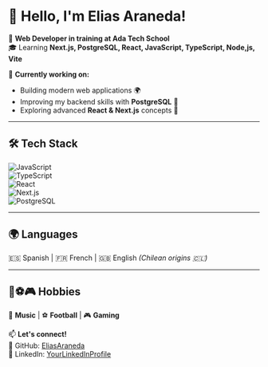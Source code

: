 # 👋 Hello, I'm Elias Araneda!  

🚀 **Web Developer in training at Ada Tech School**  
🎓 Learning **Next.js, PostgreSQL, React, JavaScript, TypeScript, Node,js, Vite**  

📍 **Currently working on:**  
- Building modern web applications 🌍  
- Improving my backend skills with **PostgreSQL** 💾  
- Exploring advanced **React & Next.js** concepts 🚀  

---

## 🛠 **Tech Stack**  
![JavaScript](https://img.shields.io/badge/JavaScript-F7DF1E?style=for-the-badge&logo=javascript&logoColor=black)  
![TypeScript](https://img.shields.io/badge/TypeScript-3178C6?style=for-the-badge&logo=typescript&logoColor=white)  
![React](https://img.shields.io/badge/React-61DAFB?style=for-the-badge&logo=react&logoColor=black)  
![Next.js](https://img.shields.io/badge/Next.js-000?style=for-the-badge&logo=next.js&logoColor=white)  
![PostgreSQL](https://img.shields.io/badge/PostgreSQL-4169E1?style=for-the-badge&logo=postgresql&logoColor=white)  

---

## 🌍 **Languages**  
🇪🇸 Spanish | 🇫🇷 French | 🇬🇧 English *(Chilean origins 🇨🇱)*  

---

## 🎵⚽🎮 **Hobbies**  
🎸 **Music** | ⚽ **Football** | 🎮 **Gaming**  

📫 **Let's connect!**  
💼 GitHub: [EliasAraneda](https://github.com/Emedim93)  
💼 LinkedIn: [YourLinkedInProfile](https://www.linkedin.com/in/elias-araneda-b53a29207/)  

